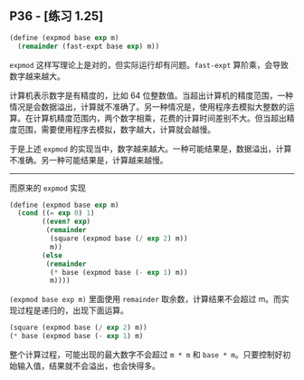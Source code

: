 ## P36 - [练习 1.25]

``` Scheme
(define (expmod base exp m)
  (remainder (fast-expt base exp) m)) 
```

`expmod` 这样写理论上是对的，但实际运行却有问题。`fast-expt` 算阶乘，会导致数字越来越大。

计算机表示数字是有精度的，比如 64 位整数值。当超出计算机的精度范围，一种情况是会数据溢出，计算就不准确了。另一种情况是，使用程序去模拟大整数的运算。在计算机精度范围内，两个数字相乘，花费的计算时间差别不大。但当超出精度范围，需要使用程序去模拟，数字越大，计算就会越慢。

于是上述 `expmod` 的实现当中，数字越来越大。一种可能结果是，数据溢出，计算不准确。另一种可能结果是，计算越来越慢。

------

而原来的 `expmod` 实现

``` Scheme
(define (expmod base exp m)
  (cond ((= exp 0) 1)
        ((even? exp)
         (remainder 
          (square (expmod base (/ exp 2) m))
          m))
        (else
         (remainder 
          (* base (expmod base (- exp 1) m))
          m))))
```

`(expmod base exp m)` 里面使用 `remainder` 取余数，计算结果不会超过 m。而实现过程是递归的，出现下面运算。

``` Scheme
(square (expmod base (/ exp 2) m))
(* base (expmod base (- exp 1) m)
```

整个计算过程，可能出现的最大数字不会超过 `m * m` 和 `base * m`。只要控制好初始输入值，结果就不会溢出，也会快得多。







